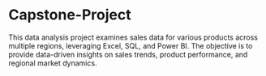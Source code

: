 # Capstone-Project
This data analysis project examines sales data for various products across multiple regions, leveraging Excel, SQL, and Power BI. The objective is to provide data-driven insights on sales trends, product performance, and regional market dynamics.
